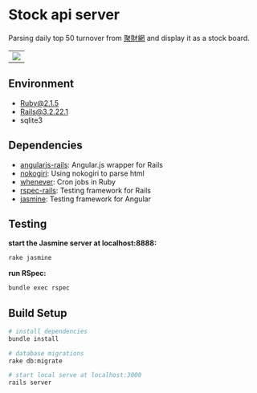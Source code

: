 # Stock api server

Parsing daily top 50 turnover from  [聚財網](https://stock.wearn.com/qua.asp) and display it as a stock board.  
<table><tr><td>
    <img src="https://i.imgur.com/sBXH8VY.png" />
</td></tr></table>

## Environment

- Ruby@2.1.5
- Rails@3.2.22.1
- sqlite3

## Dependencies
- [angularjs-rails](https://github.com/hiravgandhi/angularjs-rails): Angular.js wrapper for Rails
- [nokogiri](https://github.com/sparklemotion/nokogiri): Using nokogiri to parse html
- [whenever](https://github.com/javan/whenever): Cron jobs in Ruby
- [rspec-rails](https://github.com/rspec/rspec-rails): Testing framework for Rails
- [jasmine](https://github.com/jasmine/jasmine-gem): Testing framework for Angular

## Testing

**start the Jasmine server at localhost:8888:**
``` bash
rake jasmine
```
**run RSpec:**
``` bash
bundle exec rspec
```

## Build Setup

``` bash
# install dependencies
bundle install

# database migrations
rake db:migrate

# start local serve at localhost:3000
rails server
```